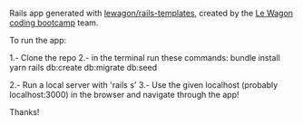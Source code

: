Rails app generated with [lewagon/rails-templates](https://github.com/lewagon/rails-templates), created by the [Le Wagon coding bootcamp](https://www.lewagon.com) team.

To run the app:

1.- Clone the repo
2.- in the terminal run these commands:
    bundle install
    yarn
    rails db:create db:migrate db:seed

2.- Run a local server with 'rails s'
3.- Use the given localhost (probably localhost:3000) in the browser and navigate through the app!

Thanks!
